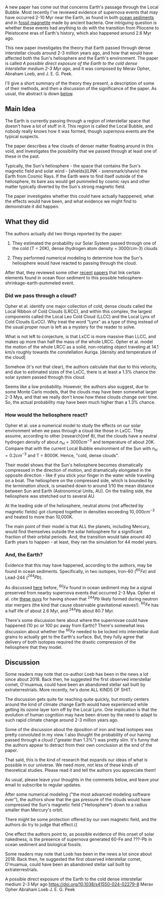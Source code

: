 

A new paper has come out that concerns Earth's passage through the Local Bubble.  Most recently I've reviewed evidence of supernova events that may have occurred 2-10 Myr near the Earth, as found in both [ocean sediments](LINK) and in [fossil magnetite](LINK) made by ancient bacteria.  One intriguing question is whether these events had anything to do with the transition from Pliocene to Pleistocene eras of Earth's history, which also happened around 2.6 Myr ago.

This new paper investigates the theory that Earth passed through dense interstellar clouds around 2-3 million years ago, and how that would have affected both the Sun's heliosphere and the Earth's environment.  The paper is called _A possible direct exposure of the Earth to the cold dense interstellar medium 2-3 Myr ago_, and it was composed by Merav Opher, Abraham Loeb, and J. E. G. Peek.

I'll give a short summary of the theory they present, a description of some of their methods, and then a discussion of the significance of the paper.  As usual, the abstract is down [below](LINK).

## Main Idea

The Earth is currently passing through a region of interstellar space that doesn't have a lot of stuff in it.  This region is called the Local Bubble, and nobody really knows how it was formed, though supernova events are the typical suspects.

The paper describes a few clouds of denser matter floating around in this void, and investigates the possibility that we passed through at least one of these in the past.  

Typically, the Sun's heliosphere - the space that contains the Sun's magnetic field and solar wind - [shields](LINK - svensmark/shaviv) the Earth from Cosmic Rays.  If the Earth were to find itself outside of the heliosphere, its bare ass would get pummeled by cosmic rays and other matter typically diverted by the Sun's strong magnetic field.

The paper investigates whether this could have actually happpened, what the effects would have been, and what evidence we might find to demonstrate it did happen.

## What they did

The authors actually did two things reported by the paper:

1. They estimated the probability our Solar System passed through one of the cold (T = 20K), dense (hydrogen atom density = 3000/cm-3) clouds

2. They performed numerical modeling to determine how the Sun's heliosphere would have reacted to passing through the cloud.

After that, they reviewed some other [recent](LINK) [papers](LINK) that link certain elements found in ocean floor sediment to this possible heliosphere-shrinkage-earth-pummeled event.

### Did we pass through a cloud?

Opher et al. identify one major collection of cold, dense clouds called the Local Ribbon of Cold Clouds (LRCC), and within this complex, the largest components called the Local Leo Cold Cloud (LLCC) and the Local Lynx of Cold Clouds (LxCC).  Why treat the word "Lynx" as a type of thing instead of the usual proper noun is left as a mystery for the reader to solve.

What is not left to conjecture, is that LxCC is more massive than LLCC, and makes up more than half the mass of the whole LRCC.  Opher et al. model the motion of the whole LRCC as a solid, non-rotating object traveling at 14.1 km/s roughly towards the constellation Auriga.  [density and temperature of the cloud]

Somehow (it's not that clear), the authors calculate that due to this velocity, and due to estimated sizes of the LxCC, there is at least a 1.3% chance the solar system  passed through this cloud.

Seems like a low probability.  However, the authors also suggest, due to some Monte Carlo models, that the clouds may have been somewhat larger 2-3 Mya, and that we really don't know how these clouds change over time.  So, the actual probability may have been much higher than a 1.3% chance.

### How would the heliosphere react?

Opher et al. use a numerical model to study the effects on our solar environment when we pass through a cloud like those in LxCC.  They assume, according to other [research](ref 8), that the clouds have a neutral hydrogen density of about $n_H = 3000 cm^{-3}$ and temperature of about 20K.  Compare that with the current Local Bubble environment of the Sun with $n_H = 0.2 cm^{-3}$ and T = 8000K.  Hence, "cold, dense clouds".

Their model shows that the Sun's heliosphere becomes dramatically compressed in the direction of motion, and dramatically elongated in the opposite direction - like if you stick your finger in the water while traveling on a boat.  The heliosphere on the compressed side, which is bounded by the _termination shock_, is smashed down to around 1/10 the mean distance between Sun and Earth (Astronomical Units, AU).  On the trailing side, the heliosphere was stretched out to several AU.

At the leading side of the heliosphere, neutral atoms (not affected by magnetic fields) got clumped together in densities exceeding $10,000 cm^{-3}$ and heated to more than 10,000K.

The main point of their model is that ALL the planets, including Mercury, would find themselves outside the solar heliosphere for a significant fraction of their orbital periods.  And, the transition would take around 40 Earth years to happen - at least, they ran the simulation for 44 model years.

### And, the Earth?

Evidence that this may have happened, according to the authors, may be found in ocean sediments.  Specifically, in two isotopes, Iron-60 ($^60Fe$) and Lead-244 ($^244Pb$).

As discussed [here](LINK) before, $^60Fe$ found in ocean sediment may be a signal preserved from nearby supernova events that occurred 2-3 Mya.  Opher et al. cite [these guys](LINK) for having shown that $^244Pb$ likely formed during neutron star mergers (the kind that cause observable gravitational waves!).  $^60Fe$ has a half life of about 2.6 Myr, and $^244Pb$ about 80.7 Myr.

There's some discussion here about where the supernovae could have happened (10 pc or 100 pc away from Earth)?  There's somewhat less discussion about whether the $^60Fe$ needed to be locked into interstellar dust grains to actually get to the Earth's surface.  But, they fully agree that delivery of both isotopes required the drastic compression of the heliosphere that they model.

## Discussion

Some readers may note that co-author Loeb has been in the news a lot since about 2018.  Back then, he suggested the first observed interstellar comet, O'muamua, could have been an abandoned stellar sail built by extraterrestrials.  More recently, he's done ALL KINDS OF SHIT.

The discussion gets quite far reaching quite quickly, but mostly centers around the kind of climate change Earth would have experienced while getting its ozone layer torn off by the Local Lynx.  One implication is that the evolution of human cognition may have been driven by the need to adapt to such rapid climate change around 2-3 million years ago.

Some of the discussion about the dposition of iron and lead isotopes was pretty convoluted in my view.  I also thought the probability of our having passed through a cloud ("greater than 1.3%") was pretty slim.  It's funny that the authors appear to detract from their own conclusion at the end of the paper.

That said, this is the kind of research that expands our ideas of what is possible in our universe.  We need _more_, not less of these kinds of theoretical studies.  Please read it and tell the authors you appreciate them!

As usual, please leave your thoughts in the comments below, and leave your email to subscribe to regular updates.



After some numerical modeling ("the most advanced modeling software ever"), the authors show that the gas pressure of the clouds would have compressed the Sun's magnetic field ("Heliosphere") down to a radius smaller than Mercury's orbit.



There might be some protection offered by our own magnetic field, and the authors do try to judge that effect.((


One effect the authors point to, as possible evidence of this onset of solar nakedness, is the presence of supernova generated 60-Fe and ???-Pb in ocean sediment and biological fossils.





Some readers may note that Loeb has been in the news a lot since about 2018.  Back then, he suggested the first observed interstellar comet, O'muamua, could have been an abandoned stellar sail built by extraterrestrials.





<note>

A possible direct exposure of the Earth to the cold dense interstellar medium 2-3 Myr ago
https://doi.org/10.1038/s41550-024-02279-8
Merav Opher
Abraham Loeb
J. E. G. Peek
